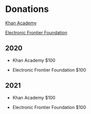 # Donations

[Khan Academy](https://www.khanacademy.org/)

[Electronic Frontier Foundation](https://www.eff.org/)

## 2020

- Khan Academy $100

- Electronic Frontier Foundation $100

## 2021

- Khan Academy $100

- Electronic Frontier Foundation $100
